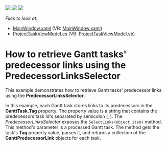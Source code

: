 <!-- default badges list -->
![](https://img.shields.io/endpoint?url=https://codecentral.devexpress.com/api/v1/VersionRange/190573811/19.1.3%2B)
[![](https://img.shields.io/badge/Open_in_DevExpress_Support_Center-FF7200?style=flat-square&logo=DevExpress&logoColor=white)](https://supportcenter.devexpress.com/ticket/details/T828683)
[![](https://img.shields.io/badge/📖_How_to_use_DevExpress_Examples-e9f6fc?style=flat-square)](https://docs.devexpress.com/GeneralInformation/403183)
<!-- default badges end -->
<!-- default file list -->
*Files to look at*:

* [MainWindow.xaml](./CS/GanttControlDemoApp/MainWindow.xaml) (VB: [MainWindow.xaml](./VB/GanttControlDemoAppVB/MainWindow.xaml))
* [ProjectTaskViewModel.cs](./CS/GanttControlDemoApp/ProjectTaskViewModel.cs) (VB: [ProjectTaskViewModel.vb](./VB/GanttControlDemoAppVB/ProjectTaskViewModel.vb))
<!-- default file list end -->
# How to retrieve Gantt tasks' predecessor links using the PredecessorLinksSelector


This example demonstrates how to retrieve Gantt tasks' predecessor links using the **PredecessorLinksSelector**. 

In this example, each Gantt task stores links to its predecessors in the **GanttTask.Tag** property. The property value is a string that contains the predecessors task Id's separated by semicolon (`;`). 
The *PredecessorLinksSelector* exposes the `SelectLinks(object item)` method. This method's parameter is a processed Gantt task. The method gets the task's **Tag** property value, parses it, and returns a collection of the **GanttPredecessorLink** objects for each task.
